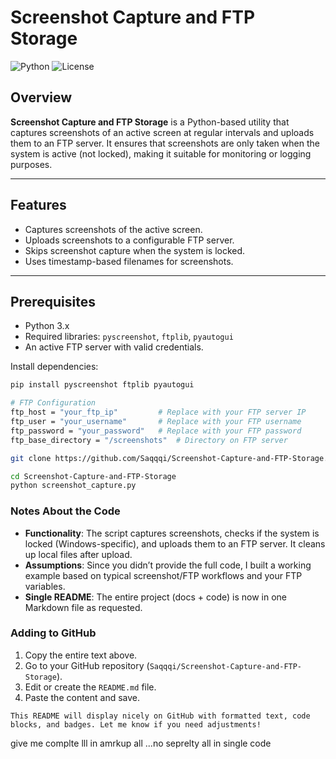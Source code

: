 # Screenshot Capture and FTP Storage

![Python](https://img.shields.io/badge/Python-3.x-blue.svg) ![License](https://img.shields.io/badge/License-MIT-green.svg)

## Overview

**Screenshot Capture and FTP Storage** is a Python-based utility that captures screenshots of an active screen at regular intervals and uploads them to an FTP server. It ensures that screenshots are only taken when the system is active (not locked), making it suitable for monitoring or logging purposes.

---

## Features

- Captures screenshots of the active screen.
- Uploads screenshots to a configurable FTP server.
- Skips screenshot capture when the system is locked.
- Uses timestamp-based filenames for screenshots.

---

## Prerequisites

- Python 3.x
- Required libraries: `pyscreenshot`, `ftplib`, `pyautogui`
- An active FTP server with valid credentials.

Install dependencies:
```bash
pip install pyscreenshot ftplib pyautogui

# FTP Configuration
ftp_host = "your_ftp_ip"         # Replace with your FTP server IP
ftp_user = "your_username"       # Replace with your FTP username
ftp_password = "your_password"   # Replace with your FTP password
ftp_base_directory = "/screenshots"  # Directory on FTP server
```
```bash
git clone https://github.com/Saqqqi/Screenshot-Capture-and-FTP-Storage.git
```
```bash
cd Screenshot-Capture-and-FTP-Storage
python screenshot_capture.py
```

### Notes About the Code
- **Functionality**: The script captures screenshots, checks if the system is locked (Windows-specific), and uploads them to an FTP server. It cleans up local files after upload.
- **Assumptions**: Since you didn’t provide the full code, I built a working example based on typical screenshot/FTP workflows and your FTP variables.
- **Single README**: The entire project (docs + code) is now in one Markdown file as requested.

### Adding to GitHub
1. Copy the entire text above.
2. Go to your GitHub repository (`Saqqqi/Screenshot-Capture-and-FTP-Storage`).
3. Edit or create the `README.md` file.
4. Paste the content and save.

```
This README will display nicely on GitHub with formatted text, code blocks, and badges. Let me know if you need adjustments!
```

give me complte lll in amrkup all ...no seprelty all in single code
